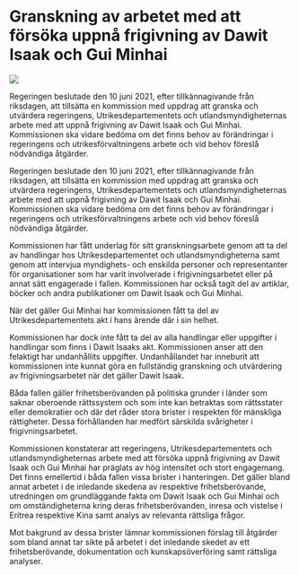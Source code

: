 # Granskning av arbetet med att försöka uppnå frigivning av Dawit Isaak och Gui Minhai

![](/contentassets/da3db21910494b3594b92a9e4a024e50/sou202255.jpg?width=150&quality=85)

Regeringen beslutade den 10 juni 2021, efter tillkännagivande från riksdagen, att tillsätta en kommission med uppdrag att granska och utvärdera regeringens, Utrikesdepartementets och utlandsmyndigheternas arbete med att uppnå frigivning av Dawit Isaak och Gui Minhai. Kommissionen ska vidare bedöma om det finns behov av förändringar i regeringens och utrikesförvaltningens arbete och vid behov föreslå nödvändiga åtgärder.

Regeringen beslutade den 10 juni 2021, efter tillkännagivande från riksdagen, att tillsätta en kommission med uppdrag att granska och utvärdera regeringens, Utrikesdepartementets och utlandsmyndigheternas arbete med att uppnå frigivning av Dawit Isaak och Gui Minhai. Kommissionen ska vidare bedöma om det finns behov av förändringar i regeringens och utrikesförvaltningens arbete och vid behov föreslå nödvändiga åtgärder.

Kommissionen har fått underlag för sitt granskningsarbete genom att ta del av handlingar hos Utrikesdepartementet och utlandsmyndigheterna samt genom att intervjua myndighets- och enskilda personer och representanter för organisationer som har varit involverade i frigivningsarbetet eller på annat sätt engagerade i fallen. Kommissionen har också tagit del av artiklar, böcker och andra publikationer om Dawit Isaak och Gui Minhai.

När det gäller Gui Minhai har kommissionen fått ta del av Utrikesdepartementets akt i hans ärende där i sin helhet.

Kommissionen har dock inte fått ta del av alla handlingar eller uppgifter i handlingar som finns i Dawit Isaaks akt. Kommissionen anser att den felaktigt har undanhållits uppgifter. Undanhållandet har inneburit att kommissionen inte kunnat göra en fullständig granskning och utvärdering av frigivningsarbetet när det gäller Dawit Isaak.

Båda fallen gäller frihetsberövanden på politiska grunder i länder som saknar oberoende rättssystem och som inte kan betraktas som rättsstater eller demokratier och där det råder stora brister i respekten för mänskliga rättigheter. Dessa förhållanden har medfört särskilda svårigheter i frigivningsarbetet.

Kommissionen konstaterar att regeringens, Utrikesdepartementets och utlandsmyndigheternas arbete med att försöka uppnå frigivning av Dawit Isaak och Gui Minhai har präglats av hög intensitet och stort engagemang. Det finns emellertid i båda fallen vissa brister i hanteringen. Det gäller bland annat arbetet i de inledande skedena av respektive frihetsberövande, utredningen om grundläggande fakta om Dawit Isaak och Gui Minhai och om omständigheterna kring deras frihetsberövanden, inresa och vistelse i Eritrea respektive Kina samt analys av relevanta rättsliga frågor.

Mot bakgrund av dessa brister lämnar kommissionen förslag till åtgärder som bland annat tar sikte på arbetet i det inledande skedet av ett frihetsberövande, dokumentation och kunskapsöverföring samt rättsliga analyser.
